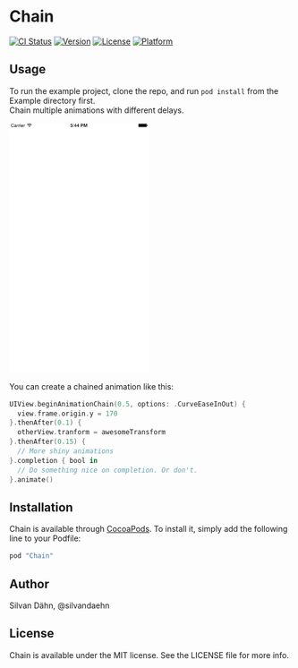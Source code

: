 # Chain

[![CI Status](http://img.shields.io/travis/daehn/Chain.svg?style=flat)](https://travis-ci.org/daehn/Chain)
[![Version](https://img.shields.io/cocoapods/v/Chain.svg?style=flat)](http://cocoapods.org/pods/Chain)
[![License](https://img.shields.io/cocoapods/l/Chain.svg?style=flat)](http://cocoapods.org/pods/Chain)
[![Platform](https://img.shields.io/cocoapods/p/Chain.svg?style=flat)](http://cocoapods.org/pods/Chain)

## Usage

To run the example project, clone the repo, and run `pod install` from the Example directory first.  
Chain multiple animations with different delays.

<img src="chain-example-loop.gif" width="250">

You can create a chained animation like this:

```swift
UIView.beginAnimationChain(0.5, options: .CurveEaseInOut) {
  view.frame.origin.y = 170
}.thenAfter(0.1) {
  otherView.tranform = awesomeTransform
}.thenAfter(0.15) {
  // More shiny animations
}.completion { bool in
  // Do something nice on completion. Or don't.   
}.animate()
```

## Installation

Chain is available through [CocoaPods](http://cocoapods.org). To install
it, simply add the following line to your Podfile:

```ruby
pod "Chain"
```

## Author

Silvan Dähn, @silvandaehn

## License

Chain is available under the MIT license. See the LICENSE file for more info.
